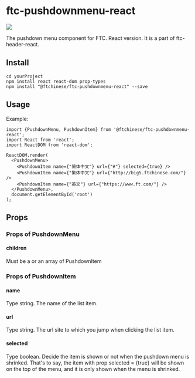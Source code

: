 # ftc-pushdownmenu-react
[![](https://travis-ci.org/wangyichen1064431086/ftc-pushdownmenu-react.svg?branch=master)](https://travis-ci.org/wangyichen1064431086/ftc-pushdownmenu-react)

<!-- MARKDOWN 插图基础格式： [![Alt text](图片链接)](点击图片后跳转链接) -->

The pushdown menu component for FTC. React version. It is a part of  ftc-header-react.

## Install
```
cd yourProject
npm install react react-dom prop-types
npm install "@ftchinese/ftc-pushdownmenu-react" --save 
```

## Usage
Example:
```
import {PushdownMenu, PushdownItem} from '@ftchinese/ftc-pushdownmenu-react';
import React from 'react';
import ReactDOM from 'react-dom';

ReactDOM.render(
  <PushdownMenu>
    <PushdownItem name={"简体中文"} url={"#"} selected={true} />
    <PushdownItem name={"繁体中文"} url={"http://big5.ftchinese.com/"} />
    <PushdownItem name={"英文"} url={"https://www.ft.com/"} />
  </PushdownMenu>,
  document.getElementById('root')
);
```

## Props
### Props of PushdownMenu
#### children
Must be a or an array of PushdownItem

###  Props of PushdownItem

#### name
Type string. The name of the list item.

#### url
Type string. The url site to which you jump when clicking the list item.


#### selected
Type boolean. Decide the item is shown or not when the pushdown menu is shrinked. That's to say, the item with prop selected = {true} will be shown on the top of the menu, and it is only shown when the menu is shrinked.